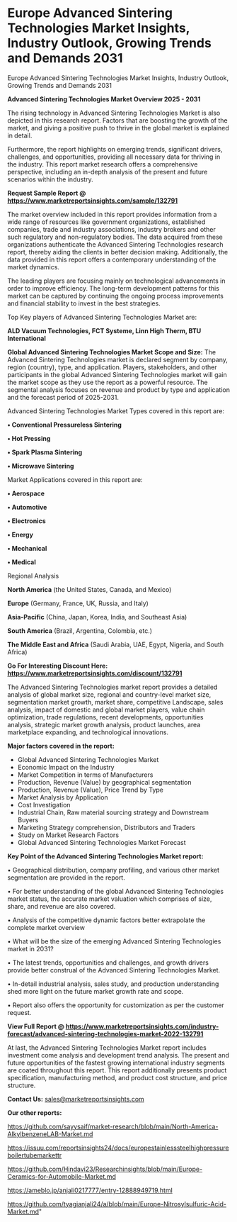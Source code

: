 # Europe Advanced Sintering Technologies Market Insights, Industry Outlook, Growing Trends and Demands 2031
Europe Advanced Sintering Technologies Market Insights, Industry Outlook, Growing Trends and Demands 2031

<Strong> Advanced Sintering Technologies Market Overview 2025 - 2031</strong>

The rising technology in Advanced Sintering Technologies Market is also depicted in this research report. Factors that are boosting the growth of the market, and giving a positive push to thrive in the global market is explained in detail.

Furthermore, the report highlights on emerging trends, significant drivers, challenges, and opportunities, providing all necessary data for thriving in the industry. This report market research offers a comprehensive perspective, including an in-depth analysis of the present and future scenarios within the industry.

<strong>Request Sample Report @ <a href=https://www.marketreportsinsights.com/sample/132791>https://www.marketreportsinsights.com/sample/132791</a></strong>

The market overview included in this report provides information from a wide range of resources like government organizations, established companies, trade and industry associations, industry brokers and other such regulatory and non-regulatory bodies. The data acquired from these organizations authenticate the Advanced Sintering Technologies research report, thereby aiding the clients in better decision making. Additionally, the data provided in this report offers a contemporary understanding of the market dynamics.

The leading players are focusing mainly on technological advancements in order to improve efficiency. The long-term development patterns for this market can be captured by continuing the ongoing process improvements and financial stability to invest in the best strategies.

Top Key players of Advanced Sintering Technologies Market are:

<strong>ALD Vacuum Technologies, FCT Systeme, Linn High Therm, BTU International</strong>

<strong><b>Global Advanced Sintering Technologies Market Scope and Size:</b></strong>
The Advanced Sintering Technologies market is declared segment by company, region (country), type, and application. Players, stakeholders, and other participants in the global Advanced Sintering Technologies market will gain the market scope as they use the report as a powerful resource. The segmental analysis focuses on revenue and product by type and application and the forecast period of 2025-2031.

Advanced Sintering Technologies Market Types covered in this report are:

<strong>• Conventional Pressureless Sintering

• Hot Pressing

• Spark Plasma Sintering

• Microwave Sintering</strong>

Market Applications covered in this report are:

<strong>• Aerospace

• Automotive

• Electronics

• Energy

• Mechanical

• Medical</strong> 

Regional Analysis

<strong>North America</strong> (the United States, Canada, and Mexico)

<strong>Europe</strong> (Germany, France, UK, Russia, and Italy)

<strong>Asia-Pacific</strong> (China, Japan, Korea, India, and Southeast Asia)

<strong>South America</strong> (Brazil, Argentina, Colombia, etc.)

<strong>The Middle East and Africa</strong> (Saudi Arabia, UAE, Egypt, Nigeria, and South Africa)

<strong>Go For Interesting Discount Here: <a href=https://www.marketreportsinsights.com/discount/132791>https://www.marketreportsinsights.com/discount/132791</a></strong>

The Advanced Sintering Technologies market report provides a detailed analysis of global market size, regional and country-level market size, segmentation market growth, market share, competitive Landscape, sales analysis, impact of domestic and global market players, value chain optimization, trade regulations, recent developments, opportunities analysis, strategic market growth analysis, product launches, area marketplace expanding, and technological innovations.

<strong><b>Major factors covered in the report:</b></strong>
<ul>
  <li>Global Advanced Sintering Technologies Market </li>
  <li>Economic Impact on the Industry</li>
  <li>Market Competition in terms of Manufacturers</li>
  <li>Production, Revenue (Value) by geographical segmentation</li>
  <li>Production, Revenue (Value), Price Trend by Type</li>
  <li>Market Analysis by Application</li>
  <li>Cost Investigation</li>
  <li>Industrial Chain, Raw material sourcing strategy and Downstream Buyers</li>
  <li>Marketing Strategy comprehension, Distributors and Traders</li>
  <li>Study on Market Research Factors</li>
  <li>Global Advanced Sintering Technologies Market Forecast</li>
</ul>

<strong><b>Key Point of the Advanced Sintering Technologies Market report:</b></strong>

• Geographical distribution, company profiling, and various other market segmentation are provided in the report.

• For better understanding of the global Advanced Sintering Technologies market status, the accurate market valuation which comprises of size, share, and revenue are also covered.

• Analysis of the competitive dynamic factors better extrapolate the complete market overview

• What will be the size of the emerging Advanced Sintering Technologies market in 2031?

• The latest trends, opportunities and challenges, and growth drivers provide better construal of the Advanced Sintering Technologies Market.

• In-detail industrial analysis, sales study, and production understanding shed more light on the future market growth rate and scope.

• Report also offers the opportunity for customization as per the customer request.

<strong><b>View Full Report @ <a href=https://www.marketreportsinsights.com/industry-forecast/advanced-sintering-technologies-market-2022-132791>https://www.marketreportsinsights.com/industry-forecast/advanced-sintering-technologies-market-2022-132791</a></b></strong>


At last, the Advanced Sintering Technologies Market report includes investment come analysis and development trend analysis. The present and future opportunities of the fastest growing international industry segments are coated throughout this report. This report additionally presents product specification, manufacturing method, and product cost structure, and price structure.

<strong>Contact Us:</strong>
sales@marketreportsinsights.com

<strong>Our other reports:</strong>

<a href=https://github.com/sayysaif/market-research/blob/main/North-America-AlkylbenzeneLAB-Market.md>https://github.com/sayysaif/market-research/blob/main/North-America-AlkylbenzeneLAB-Market.md</a>

<a href=https://issuu.com/reportsinsights24/docs/europestainlesssteelhighpressureboilertubemarkettr>https://issuu.com/reportsinsights24/docs/europestainlesssteelhighpressureboilertubemarkettr</a>

<a href=https://github.com/Hindavi23/Researchinsights/blob/main/Europe-Ceramics-for-Automobile-Market.md>https://github.com/Hindavi23/Researchinsights/blob/main/Europe-Ceramics-for-Automobile-Market.md</a>

<a href=https://ameblo.jp/anjali0217777/entry-12888949719.html>https://ameblo.jp/anjali0217777/entry-12888949719.html</a>

<a href=https://github.com/tyagianjali24/a/blob/main/Europe-Nitrosylsulfuric-Acid-Market.md>https://github.com/tyagianjali24/a/blob/main/Europe-Nitrosylsulfuric-Acid-Market.md</a>"

